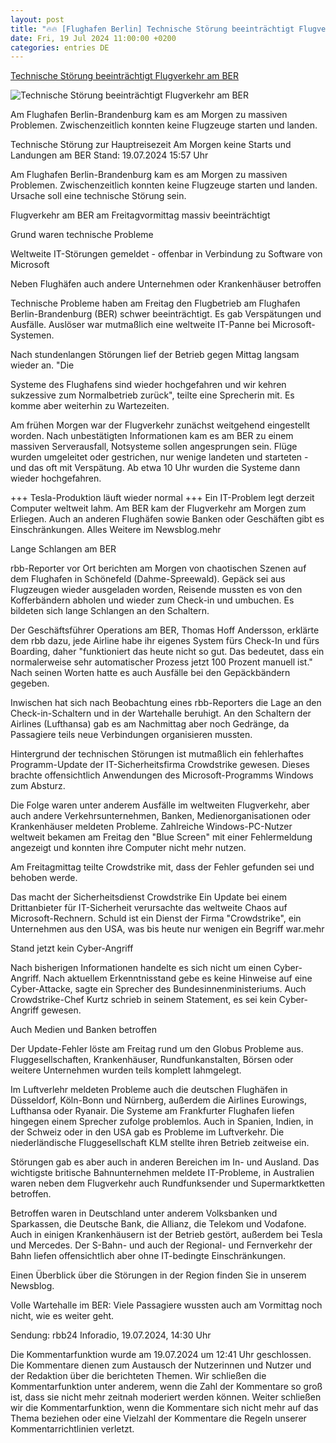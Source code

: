 ```yaml
---
layout: post
title: "🔥🔥 [Flughafen Berlin] Technische Störung beeinträchtigt Flugverkehr am BER"
date: Fri, 19 Jul 2024 11:00:00 +0200
categories: entries DE
---
```

[Technische Störung beeinträchtigt Flugverkehr am BER](https://www.tagesschau.de/inland/regional/berlin/rbb-flughafen-ber-wegen-technischer-stoerung-erheblich-beeintraechtigt-100.html)

![Technische Störung beeinträchtigt Flugverkehr am BER](https://images.tagesschau.de/image/f2621a0f-97c1-476c-be6b-fff3ea4f8060/AAABkMq8JcM/AAABjwnlFvA/16x9-1280/rbb-audio-rbb24-inforadio-19-07-2024-werner-schoninger-100.jpg)

Am Flughafen Berlin-Brandenburg kam es am Morgen zu massiven Problemen. Zwischenzeitlich konnten keine Flugzeuge starten und landen.

Technische Störung zur Hauptreisezeit Am Morgen keine Starts und Landungen am BER Stand: 19.07.2024 15:57 Uhr

Am Flughafen Berlin-Brandenburg kam es am Morgen zu massiven Problemen. Zwischenzeitlich konnten keine Flugzeuge starten und landen. Ursache soll eine technische Störung sein.

Flugverkehr am BER am Freitagvormittag massiv beeinträchtigt

Grund waren technische Probleme

Weltweite IT-Störungen gemeldet - offenbar in Verbindung zu Software von Microsoft

Neben Flughäfen auch andere Unternehmen oder Krankenhäuser betroffen

Technische Probleme haben am Freitag den Flugbetrieb am Flughafen Berlin-Brandenburg (BER) schwer beeinträchtigt. Es gab Verspätungen und Ausfälle. Auslöser war mutmaßlich eine weltweite IT-Panne bei Microsoft-Systemen.



Nach stundenlangen Störungen lief der Betrieb gegen Mittag langsam wieder an. "Die

Systeme des Flughafens sind wieder hochgefahren und wir kehren sukzessive zum Normalbetrieb zurück", teilte eine Sprecherin mit. Es komme aber weiterhin zu Wartezeiten.



Am frühen Morgen war der Flugverkehr zunächst weitgehend eingestellt worden. Nach unbestätigten Informationen kam es am BER zu einem massiven Serverausfall, Notsysteme sollen angesprungen sein. Flüge wurden umgeleitet oder gestrichen, nur wenige landeten und starteten - und das oft mit Verspätung. Ab etwa 10 Uhr wurden die Systeme dann wieder hochgefahren.



+++ Tesla-Produktion läuft wieder normal +++ Ein IT-Problem legt derzeit Computer weltweit lahm. Am BER kam der Flugverkehr am Morgen zum Erliegen. Auch an anderen Flughäfen sowie Banken oder Geschäften gibt es Einschränkungen. Alles Weitere im Newsblog.mehr

Lange Schlangen am BER

rbb-Reporter vor Ort berichten am Morgen von chaotischen Szenen auf dem Flughafen in Schönefeld (Dahme-Spreewald). Gepäck sei aus Flugzeugen wieder ausgeladen worden, Reisende mussten es von den Kofferbändern abholen und wieder zum Check-in und umbuchen. Es bildeten sich lange Schlangen an den Schaltern.



Der Geschäftsführer Operations am BER, Thomas Hoff Andersson, erklärte dem rbb dazu, jede Airline habe ihr eigenes System fürs Check-In und fürs Boarding, daher "funktioniert das heute nicht so gut. Das bedeutet, dass ein normalerweise sehr automatischer Prozess jetzt 100 Prozent manuell ist." Nach seinen Worten hatte es auch Ausfälle bei den Gepäckbändern gegeben.



Inwischen hat sich nach Beobachtung eines rbb-Reporters die Lage an den Check-in-Schaltern und in der Wartehalle beruhigt. An den Schaltern der Airlines (Lufthansa) gab es am Nachmittag aber noch Gedränge, da Passagiere teils neue Verbindungen organisieren mussten.

Hintergrund der technischen Störungen ist mutmaßlich ein fehlerhaftes Programm-Update der IT-Sicherheitsfirma Crowdstrike gewesen. Dieses brachte offensichtlich Anwendungen des Microsoft-Programms Windows zum Absturz.





Die Folge waren unter anderem Ausfälle im weltweiten Flugverkehr, aber auch andere Verkehrsunternehmen, Banken, Medienorganisationen oder Krankenhäuser meldeten Probleme. Zahlreiche Windows-PC-Nutzer weltweit bekamen am Freitag den "Blue Screen" mit einer Fehlermeldung angezeigt und konnten ihre Computer nicht mehr nutzen.



Am Freitagmittag teilte Crowdstrike mit, dass der Fehler gefunden sei und behoben werde.

Das macht der Sicherheitsdienst Crowdstrike Ein Update bei einem Drittanbieter für IT-Sicherheit verursachte das weltweite Chaos auf Microsoft-Rechnern. Schuld ist ein Dienst der Firma "Crowdstrike", ein Unternehmen aus den USA, was bis heute nur wenigen ein Begriff war.mehr

Stand jetzt kein Cyber-Angriff

Nach bisherigen Informationen handelte es sich nicht um einen Cyber-Angriff. Nach aktuellem Erkenntnisstand gebe es keine Hinweise auf eine Cyber-Attacke, sagte ein Sprecher des Bundesinnenministeriums. Auch Crowdstrike-Chef Kurtz schrieb in seinem Statement, es sei kein Cyber-Angriff gewesen.

Auch Medien und Banken betroffen

Der Update-Fehler löste am Freitag rund um den Globus Probleme aus. Fluggesellschaften, Krankenhäuser, Rundfunkanstalten, Börsen oder weitere Unternehmen wurden teils komplett lahmgelegt.



Im Luftverlehr meldeten Probleme auch die deutschen Flughäfen in Düsseldorf, Köln-Bonn und Nürnberg, außerdem die Airlines Eurowings, Lufthansa oder Ryanair. Die Systeme am Frankfurter Flughafen liefen hingegen einem Sprecher zufolge problemlos. Auch in Spanien, Indien, in der Schweiz oder in den USA gab es Probleme im Luftverkehr. Die niederländische Fluggesellschaft KLM stellte ihren Betrieb zeitweise ein.



Störungen gab es aber auch in anderen Bereichen im In- und Ausland. Das wichtigste britische Bahnunternehmen meldete IT-Probleme, in Australien waren neben dem Flugverkehr auch Rundfunksender und Supermarktketten betroffen.



Betroffen waren in Deutschland unter anderem Volksbanken und Sparkassen, die Deutsche Bank, die Allianz, die Telekom und Vodafone. Auch in einigen Krankenhäusern ist der Betrieb gestört, außerdem bei Tesla und Mercedes. Der S-Bahn- und auch der Regional- und Fernverkehr der Bahn liefen offensichtlich aber ohne IT-bedingte Einschränkungen.





Einen Überblick über die Störungen in der Region finden Sie in unserem Newsblog.

Volle Wartehalle im BER: Viele Passagiere wussten auch am Vormittag noch nicht, wie es weiter geht.

Sendung: rbb24 Inforadio, 19.07.2024, 14:30 Uhr

Die Kommentarfunktion wurde am 19.07.2024 um 12:41 Uhr geschlossen. Die Kommentare dienen zum Austausch der Nutzerinnen und Nutzer und der Redaktion über die berichteten Themen. Wir schließen die Kommentarfunktion unter anderem, wenn die Zahl der Kommentare so groß ist, dass sie nicht mehr zeitnah moderiert werden können. Weiter schließen wir die Kommentarfunktion, wenn die Kommentare sich nicht mehr auf das Thema beziehen oder eine Vielzahl der Kommentare die Regeln unserer Kommentarrichtlinien verletzt.

